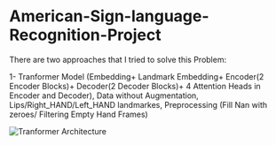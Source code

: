 # American-Sign-language-Recognition-Project

There are two approaches that I tried to solve this Problem:

1- Tranformer Model (Embedding+ Landmark Embedding+ Encoder(2 Encoder Blocks)+ Decoder(2 Decoder Blocks)+ 4 Attention Heads in Encoder and Decoder), Data without Augmentation, Lips/Right_HAND/Left_HAND landmarkes, Preprocessing (Fill Nan with zeroes/ Filtering Empty Hand Frames)

![Tranformer Architecture](https://github.com/[yazeedmshayekh2]/[American-Sign-language-Recognition-Project]/blob/model.png?raw=true)
